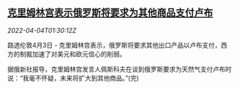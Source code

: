 <!--1649035864000-->
[克里姆林宫表示俄罗斯将要求为其他商品支付卢布](https://cn.reuters.com/article/kremlin-rouble-more-exports-0403-sun-idCNKCS2LW02V)
------

<div><i>2022-04-04T01:30:12Z</i></div><p>路透伦敦4月3日 - 克里姆林宫表示，俄罗斯将要求其他出口产品以卢布支付，西方的制裁加速了对美元和欧元信心的削弱。</p><p>据俄新社报导，克里姆林宫发言人佩斯科夫在谈到俄罗斯要求为天然气支付卢布时说：“我毫不怀疑，未来将扩大到其他商品。”(完)</p>
